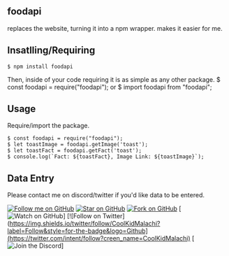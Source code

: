 foodapi
----------
replaces the website, turning it into a npm wrapper. makes it easier for me.

Insatlling/Requiring
--------------------

    $ npm install foodapi
Then, inside of your code requiring it is as simple as any other package.
    $ const foodapi = require("foodapi");
or
    $ import foodapi from "foodapi";
    
Usage
-----
Require/import the package.
    
    $ const foodapi = require("foodapi");
    $ let toastImage = foodapi.getImage('toast');
    $ let toastFact = foodapi.getFact('toast');
    $ console.log(`Fact: ${toastFact}, Image Link: ${toastImage}`);
Data Entry
----------
Please contact me on discord/twitter if you'd like data to be entered.

[![Follow me on GitHub](https://img.shields.io/github/followers/bobbaross?style=for-the-badge&logo=Github)](https://github.com/bobbaross)
[![Star on GitHub](https://img.shields.io/github/stars/bobbaross/foodapi-module?style=for-the-badge&logo=Github)](https://github.com/bobbaross/foodapi-module)
[![Fork on GitHub](https://img.shields.io/github/forks/bobbaross/foodapi-module?style=for-the-badge&logo=Github)](https://github.com/bobbaross/foodapi-module/fork)
[![Watch on GitHub](https://img.shields.io/github/watchers/bobbaross/foodapi-module?label=Watch&style=for-the-badge&logo=Github)]
[![Follow on Twitter](https://img.shields.io/twitter/follow/CoolKidMalachi?label=Follow&style=for-the-badge&logo=Github](https://twitter.com/intent/follow?creen_name=CoolKidMalachi)
[![Join the Discord](https://img.shields.io/badge/Chat?style=for-the-badge&logo=Github)]
